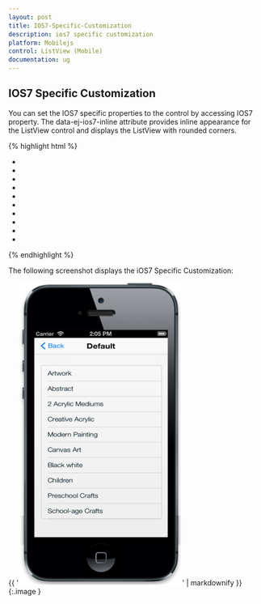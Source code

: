 ```yaml
---
layout: post
title: IOS7-Specific-Customization
description: ios7 specific customization
platform: Mobilejs
control: ListView (Mobile)
documentation: ug
---
```


## IOS7 Specific Customization

You can set the IOS7 specific properties to the control by accessing IOS7 property. The data-ej-ios7-inline attribute provides inline appearance for the ListView control and displays the ListView with rounded corners.

{% highlight html %}



<div id="lb" data-role="ejmListView" data-ej-rendermode="ios7" data-ej-ios7-inline="true" data-ej-showheader="true" data-ej-headertitle="Default" data-ej-showheaderbackbutton="true">

<ul>

<li data-ej-text="Artwork"></li>

<li data-ej-text="Abstract"></li>

<li data-ej-text="2 Acrylic Mediums"></li>

<li data-ej-text="Creative Acrylic"></li>

<li data-ej-text="Modern Painting"></li>

<li data-ej-text="Canvas Art"></li>

<li data-ej-text="Black white"></li>

<li data-ej-text="Children"></li>

<li data-ej-text="Preschool Crafts"></li>

<li data-ej-text="School-age Crafts"></li>

</ul>

</div>



{% endhighlight %}



The following screenshot displays the iOS7 Specific Customization:

{{ '![C:/Users/Thivya/AppData/Local/Temp/SNAGHTML23741ad9.PNG](IOS7-Specific-Customization_images/IOS7-Specific-Customization_img1.png)' | markdownify }}
{:.image }


